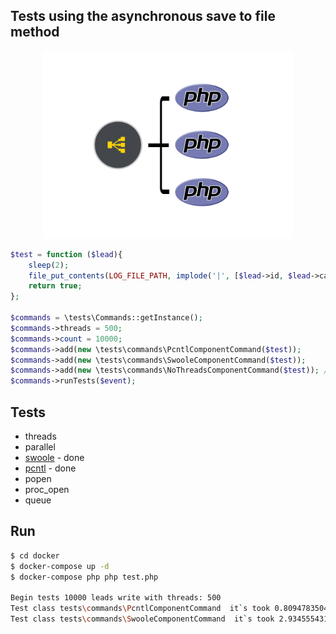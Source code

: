 ## Tests using the asynchronous save to file method

<p align="center"><a href="#" target="_blank"><img width="400" src="https://github.com/Mirocow/test-threads/raw/master/forks.png"></a></p>

```php
$test = function ($lead){
    sleep(2);
    file_put_contents(LOG_FILE_PATH, implode('|', [$lead->id, $lead->categoryName, time()]) . "\n", FILE_APPEND);
    return true;
};

$commands = \tests\Commands::getInstance();
$commands->threads = 500;
$commands->count = 10000;
$commands->add(new \tests\commands\PcntlComponentCommand($test));
$commands->add(new \tests\commands\SwooleComponentCommand($test));
$commands->add(new \tests\commands\NoThreadsComponentCommand($test)); // only 1 thread
$commands->runTests($event);
```
## Tests

* threads
* parallel
* [swoole](https://www.php.net/manual/book.swoole.php) - done
* [pcntl](https://www.php.net/manual/book.pcntl.php) - done
* popen
* proc_open
* queue

## Run

```bash
$ cd docker
$ docker-compose up -d
$ docker-compose php php test.php

Begin tests 10000 leads write with threads: 500
Test class tests\commands\PcntlComponentCommand  it`s took 0.8094783504804 min.
Test class tests\commands\SwooleComponentCommand  it`s took 2.934555431207 min.
```
